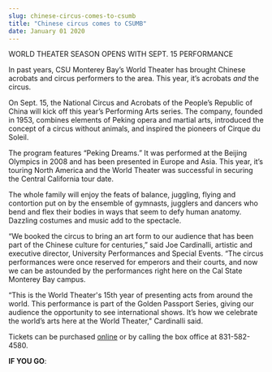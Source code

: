 ```yaml
---
slug: chinese-circus-comes-to-csumb
title: "Chinese circus comes to CSUMB"
date: January 01 2020
---
```


<p>WORLD THEATER SEASON OPENS WITH SEPT. 15 PERFORMANCE</p><p>In past years, CSU Monterey Bay’s World Theater has brought Chinese acrobats and circus performers to the area. This year, it’s acrobats <em>and</em> the circus.
</p><p>On Sept. 15, the National Circus and Acrobats of the People’s Republic of China will kick off this year’s Performing Arts series. The company, founded in 1953, combines elements of Peking opera and martial arts, introduced the concept of a circus without animals, and inspired the pioneers of Cirque du Soleil.
</p><p>The program features “Peking Dreams.” It was performed at the Beijing Olympics in 2008 and has been presented in Europe and Asia. This year, it’s touring North America and the World Theater was successful in securing the Central California tour date.

The whole family will enjoy the feats of balance, juggling, flying and contortion put on by the ensemble of gymnasts, jugglers and dancers who bend and flex their bodies in ways that seem to defy human anatomy. Dazzling costumes and music add to the spectacle.

“We booked the circus to bring an art form to our audience that has been part of the Chinese culture for centuries,” said Joe Cardinalli, artistic and executive director, University Performances and Special Events. “The circus performances were once reserved for emperors and their courts, and now we can be astounded by the performances right here on the Cal State Monterey Bay campus.

“This is the World Theater's 15th year of presenting acts from around the world. This performance is part of the Golden Passport Series, giving our audience the opportunity to see international shows. It’s how we celebrate the world’s arts here at the World Theater," Cardinalli said.
</p><p>Tickets can be purchased <a href="https://csumb.edu/worldtheater">online</a> or by calling the box office at 831&#45;582&#45;4580.
</p><p><strong>IF YOU GO</strong>:
</p>
